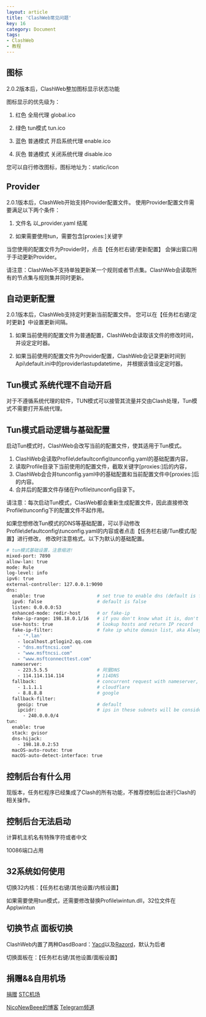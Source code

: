 ```yaml
---
layout: article
title: 'ClashWeb常见问题'
key: 16
category: Document
tags:
- ClashWeb
- 教程
---
```


## 图标

2.0.2版本后，ClashWeb整加图标显示状态功能

图标显示的优先级为：
1. 红色 全局代理 global.ico

2. 绿色 tun模式  tun.ico

3. 蓝色 普通模式 开启系统代理 enable.ico

4. 灰色 普通模式 关闭系统代理 disable.ico

您可以自行修改图标，图标地址为：static/icon

## Provider

2.0.1版本后，ClashWeb开始支持Provider配置文件。
使用Provider配置文件需要满足以下两个条件：

1. 文件名 以_provider.yaml 结尾

2. 如果需要使用tun，需要包含[proxies:]关键字

当您使用的配置文件为Provider时，点击【任务栏右键/更新配置】
会弹出窗口用于手动更新Provider。

请注意：ClashWeb不支持单独更新某一个规则或者节点集。ClashWeb会读取所有的节点集与规则集并同时更新。

## 自动更新配置

2.0.1版本后，ClashWeb支持定时更新当前配置文件。
您可以在【任务栏右键/定时更新】中设置更新间隔。

1. 如果当前使用的配置文件为普通配置，ClashWeb会读取该文件的修改时间，
并设定定时器。

2. 如果当前使用的配置文件为Provider配置，ClashWeb会记录更新时间到Api\default.ini中的providerlastupdatetime，
并根据该值设定定时器。

## Tun模式 系统代理不自动开启
对于不遵循系统代理的软件，TUN模式可以接管其流量并交由Clash处理，Tun模式不需要打开系统代理。

## Tun模式启动逻辑与基础配置

启动Tun模式时，ClashWeb会改写当前的配置文件，使其适用于Tun模式。
1. ClashWeb会读取Profile\defaultconfig\tunconfig.yaml的基础配置内容，
2. 读取Profile目录下当前使用的配置文件，截取关键字[proxies:]后的内容，
3. ClashWeb会合并tunconfig.yaml中的基础配置和当前配置文件中[proxies:]后的内容。
4. 合并后的配置文件存储在Profile\tunconfig目录下。

请注意：每次启动Tun模式，ClasWeb都会重新生成配置文件，因此直接修改Profile\tunconfig下的配置文件不起作用。

如果您想修改Tun模式的DNS等基础配置，可以手动修改Profile\defaultconfig\tunconfig.yaml的内容或者点击【任务栏右键/Tun模式/配置】进行修改，
修改时注意格式。以下为默认的基础配置。

```bash
# tun模式基础设置，注意缩进!
mixed-port: 7890
allow-lan: true
mode: Rule
log-level: info
ipv6: true
external-controller: 127.0.0.1:9090
dns:
  enable: true                   # set true to enable dns (default is false)
  ipv6: false                    # default is false
  listen: 0.0.0.0:53
  enhanced-mode: redir-host      # or fake-ip
  fake-ip-range: 198.18.0.1/16   # if you don't know what it is, don't change it
  use-hosts: true                # lookup hosts and return IP record
  fake-ip-filter:                # fake ip white domain list, aka Always Real IP
    - '*.lan'
    - localhost.ptlogin2.qq.com
    - "dns.msftncsi.com"
    - "www.msftncsi.com"
    - "www.msftconnecttest.com"
  nameserver:
    - 223.5.5.5                  # 阿里DNS
    - 114.114.114.114            # 114DNS   
  fallback:                      # concurrent request with nameserver, 
    - 1.1.1.1                    # cloudflare
    - 8.8.8.8                    # google
  fallback-filter: 
    geoip: true                  # default    
    ipcidr:                      # ips in these subnets will be considered polluted
      - 240.0.0.0/4
tun:
  enable: true
  stack: gvisor
  dns-hijack:
    - 198.18.0.2:53
  macOS-auto-route: true
  macOS-auto-detect-interface: true
```

## 控制后台有什么用

现版本，任务栏程序已经集成了Clash的所有功能，不推荐控制后台进行Clash的相关操作。

## 控制后台无法启动

计算机主机名有特殊字符或者中文

10086端口占用

## 32系统如何使用

切换32内核：【任务栏右键/其他设置/内核设置】 

如果需要使用tun模式，还需要修改替换Profile\wintun.dll，32位文件在App\wintun

## 切换节点 面板切换

ClashWeb内置了两种DasdBoard：[Yacd](http://yacd.haishan.me/)以及[Razord](http://clash.razord.top)，默认为后者

切换面板在：【任务栏右键/其他设置/面板设置】

## 捐赠&&自用机场

[捐赠](https://github.com/lzdnico/ClashWeb/blob/nico/App/donate.jpg) [STC机场](https://mqk4azjxg8skg6gfelpb.stcserver-cloud.com/auth/register?code=gzI5)

[NicoNewBeee的博客](https://lzdnico.github.io/niconewbeee.github.io/)
[Telegram频道](https://t.me/clashwebgroup)

